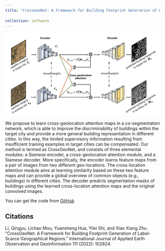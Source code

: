 ```yaml
---
title: "CrossGeoNet: A Framework for Building Footprint Generation of Label-Scarce Geographical Regions"

collection: software
---
```

<img src='/images/crossgeonet.png'><br/>

We propose to learn cross-geolocation attention maps in a co-segmentation network, which is able to improve the discriminability of buildings within the target city and provide a more general building representation in different cities. In this way, the limited supervisory information resulting from insufficient training examples in target cities can be compensated. Our method is termed as CrossGeoNet, and consists of three elemental modules: a Siamese encoder, a cross-geolocation attention module, and a Siamese decoder. More specifically, the encoder learns feature maps from a pair of images from two different geo-locations. The cross-location attention module aims at learning similarity based on these two feature maps and can provide a global overview of common objects (e.g., buildings) in different cities. The decoder predicts segmentation masks of buildings using the learned cross-location attention maps and the original convolved images.

You can get the code from [GitHub](https://github.com/lqycrystal/coseg_building)


## Citations

Li, Qingyu, Lichao Mou, Yuansheng Hua, Yilei Shi, and Xiao Xiang Zhu. "CrossGeoNet: A Framework for Building Footprint Generation of Label-Scarce Geographical Regions." International Journal of Applied Earth Observation and Geoinformation 111 (2022): 102824. 
